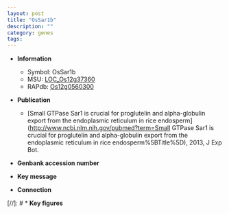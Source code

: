 ```yaml
---
layout: post
title: "OsSar1b"
description: ""
category: genes
tags: 
---
```


* **Information**  
    + Symbol: OsSar1b  
    + MSU: [LOC_Os12g37360](http://rice.plantbiology.msu.edu/cgi-bin/ORF_infopage.cgi?orf=LOC_Os12g37360)  
    + RAPdb: [Os12g0560300](http://rapdb.dna.affrc.go.jp/viewer/gbrowse_details/irgsp1?name=Os12g0560300)  

* **Publication**  
    + [Small GTPase Sar1 is crucial for proglutelin and alpha-globulin export from the endoplasmic reticulum in rice endosperm](http://www.ncbi.nlm.nih.gov/pubmed?term=Small GTPase Sar1 is crucial for proglutelin and alpha-globulin export from the endoplasmic reticulum in rice endosperm%5BTitle%5D), 2013, J Exp Bot.

* **Genbank accession number**  

* **Key message**  

* **Connection**  

[//]: # * **Key figures**  


